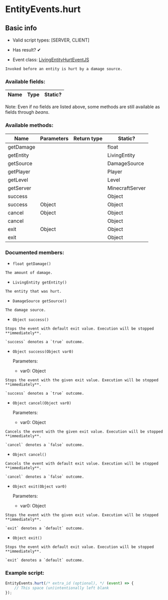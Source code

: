 # EntityEvents.hurt

## Basic info

- Valid script types: [SERVER, CLIENT]

- Has result? ✔

- Event class: [LivingEntityHurtEventJS](https://github.com/KubeJS-Mods/KubeJS/tree/1902/common/src/main/java/dev/latvian/mods/kubejs/entity/LivingEntityHurtEventJS.java)

```
Invoked before an entity is hurt by a damage source.
```

### Available fields:

| Name | Type | Static? |
| ---- | ---- | ------- |

Note: Even if no fields are listed above, some methods are still available as fields through *beans*.

### Available methods:

| Name | Parameters | Return type | Static? |
| ---- | ---------- | ----------- | ------- |
| getDamage |  |  | float | ✘ |
| getEntity |  |  | LivingEntity | ✘ |
| getSource |  |  | DamageSource | ✘ |
| getPlayer |  |  | Player | ✘ |
| getLevel |  |  | Level | ✘ |
| getServer |  |  | MinecraftServer | ✘ |
| success |  |  | Object | ✘ |
| success | Object |  | Object | ✘ |
| cancel | Object |  | Object | ✘ |
| cancel |  |  | Object | ✘ |
| exit | Object |  | Object | ✘ |
| exit |  |  | Object | ✘ |


### Documented members:

- `float getDamage()`
```
The amount of damage.
```

- `LivingEntity getEntity()`
```
The entity that was hurt.
```

- `DamageSource getSource()`
```
The damage source.
```

- `Object success()`
```
Stops the event with default exit value. Execution will be stopped **immediately**.

`success` denotes a `true` outcome.
```

- `Object success(Object var0)`

  Parameters:
  - var0: Object

```
Stops the event with the given exit value. Execution will be stopped **immediately**.

`success` denotes a `true` outcome.
```

- `Object cancel(Object var0)`

  Parameters:
  - var0: Object

```
Cancels the event with the given exit value. Execution will be stopped **immediately**.

`cancel` denotes a `false` outcome.
```

- `Object cancel()`
```
Cancels the event with default exit value. Execution will be stopped **immediately**.

`cancel` denotes a `false` outcome.
```

- `Object exit(Object var0)`

  Parameters:
  - var0: Object

```
Stops the event with the given exit value. Execution will be stopped **immediately**.

`exit` denotes a `default` outcome.
```

- `Object exit()`
```
Stops the event with default exit value. Execution will be stopped **immediately**.

`exit` denotes a `default` outcome.
```



### Example script:

```js
EntityEvents.hurt(/* extra_id (optional), */ (event) => {
	// This space (un)intentionally left blank
});
```

